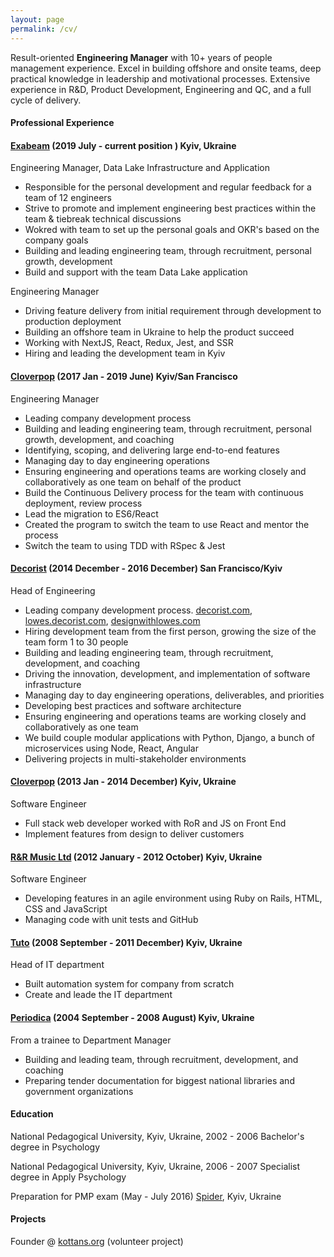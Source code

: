 ```yaml
---
layout: page
permalink: /cv/
---
```


Result-oriented **Engineering Manager** with 10+ years of people management experience. Excel in building offshore and onsite teams, deep practical knowledge in leadership and motivational processes. Extensive experience in R&D, Product Development, Engineering and QC, and a full cycle of delivery.

#### Professional Experience

#### [Exabeam](https://www.exabeam.com/) (2019 July - current position ) Kyiv, Ukraine

Engineering Manager, Data Lake Infrastructure and Application

- Responsible for the personal development and regular feedback for a team of 12 engineers
- Strive to promote and implement engineering best practices within the team & tiebreak technical discussions
- Wokred with team to set up the personal goals and OKR's based on the company goals
- Building and leading engineering team, through recruitment, personal growth, development
- Build and support with the team Data Lake application

Engineering Manager

- Driving feature delivery from initial requirement through development to production deployment
- Building an offshore team in Ukraine to help the product succeed
- Working with NextJS, React, Redux, Jest, and SSR
- Hiring and leading the development team in Kyiv

#### [Cloverpop](https://www.cloverpop.com/) (2017 Jan - 2019 June) Kyiv/San Francisco

Engineering Manager

- Leading company development process
- Building and leading engineering team, through recruitment, personal growth, development, and coaching
- Identifying, scoping, and delivering large end-to-end features
- Managing day to day engineering operations
- Ensuring engineering and operations teams are working closely and collaboratively as one team on behalf of the product
- Build the Continuous Delivery process for the team with continuous deployment, review process
- Lead the migration to ES6/React
- Created the program to switch the team to use React and mentor the process
- Switch the team to using TDD with RSpec & Jest

#### [Decorist](https://www.decorist.com/) (2014 December - 2016 December) San Francisco/Kyiv

Head of Engineering

- Leading company development process.
  [decorist.com](https://decorist.com/), [lowes.decorist.com](http://lowes.decorist.com/), [designwithlowes.com](https://www.designwithlowes.com/)
- Hiring development team from the first person, growing the size of the team form 1 to 30 people
- Building and leading engineering team, through recruitment, development, and coaching
- Driving the innovation, development, and implementation of software infrastructure
- Managing day to day engineering operations, deliverables, and priorities
- Developing best practices and software architecture
- Ensuring engineering and operations teams are working closely and collaboratively as one team
- We build couple modular applications with Python, Django, a bunch of microservices using Node, React, Angular
- Delivering projects in multi-stakeholder environments

#### [Cloverpop](https://www.cloverpop.com/) (2013 Jan - 2014 December) Kyiv, Ukraine

Software Engineer

- Full stack web developer worked with RoR and JS on Front End
- Implement features from design to deliver customers


#### [R&R Music Ltd](https://www.linkedin.com/company/1938618) (2012 January - 2012 October) Kyiv, Ukraine

Software Engineer

- Developing features in an agile environment using Ruby on Rails, HTML, CSS and JavaScript
- Managing code with unit tests and GitHub

#### [Tuto](http://tuto.bigopt.com/) (2008 September - 2011 December) Kyiv, Ukraine

Head of IT department

- Built automation system for company from scratch
- Create and leade the IT department

#### [Periodica](http://www.periodik.com.ua/) (2004 September - 2008 August) Kyiv, Ukraine

From a trainee to Department Manager

- Building and leading team, through recruitment, development, and
  coaching
- Preparing tender documentation for biggest national libraries and government organizations

#### Education

National Pedagogical University, Kyiv, Ukraine, 2002 - 2006 Bachelor's degree in Psychology

National Pedagogical University, Kyiv, Ukraine, 2006 - 2007 Specialist degree in Apply Psychology

Preparation for PMP exam (May - July 2016) [Spider](http://spiderproject.com.ua/en/certification/calendar/), Kyiv, Ukraine

#### Projects

Founder @ [kottans.org](http://kottans.org/) (volunteer project)
